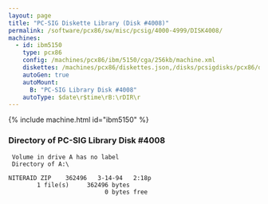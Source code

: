 ```yaml
---
layout: page
title: "PC-SIG Diskette Library (Disk #4008)"
permalink: /software/pcx86/sw/misc/pcsig/4000-4999/DISK4008/
machines:
  - id: ibm5150
    type: pcx86
    config: /machines/pcx86/ibm/5150/cga/256kb/machine.xml
    diskettes: /machines/pcx86/diskettes.json,/disks/pcsigdisks/pcx86/diskettes.json
    autoGen: true
    autoMount:
      B: "PC-SIG Library Disk #4008"
    autoType: $date\r$time\rB:\rDIR\r
---
```


{% include machine.html id="ibm5150" %}

### Directory of PC-SIG Library Disk #4008

     Volume in drive A has no label
     Directory of A:\

    NITERAID ZIP    362496   3-14-94   2:18p
            1 file(s)     362496 bytes
                               0 bytes free
